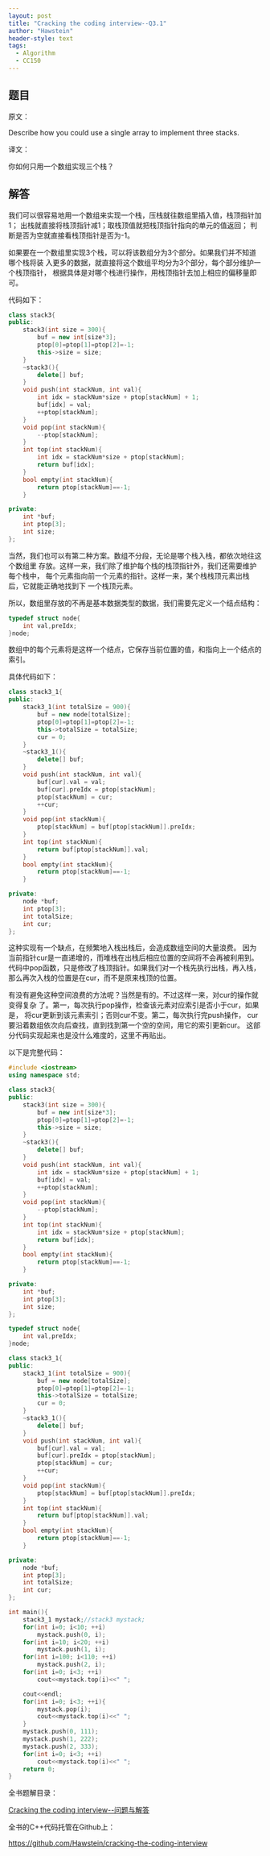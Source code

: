 ```yaml
---
layout: post
title: "Cracking the coding interview--Q3.1"
author: "Hawstein"
header-style: text
tags:
  - Algorithm
  - CC150
---
```


## 题目

原文：

Describe how you could use a single array to implement three stacks.

译文：

你如何只用一个数组实现三个栈？

## 解答

我们可以很容易地用一个数组来实现一个栈，压栈就往数组里插入值，栈顶指针加1；
出栈就直接将栈顶指针减1；取栈顶值就把栈顶指针指向的单元的值返回；
判断是否为空就直接看栈顶指针是否为-1。

如果要在一个数组里实现3个栈，可以将该数组分为3个部分。如果我们并不知道哪个栈将装
入更多的数据，就直接将这个数组平均分为3个部分，每个部分维护一个栈顶指针，
根据具体是对哪个栈进行操作，用栈顶指针去加上相应的偏移量即可。

代码如下：

```cpp
class stack3{
public:
	stack3(int size = 300){
		buf = new int[size*3];
		ptop[0]=ptop[1]=ptop[2]=-1;
		this->size = size;
	}
	~stack3(){
		delete[] buf;
	}
	void push(int stackNum, int val){
		int idx = stackNum*size + ptop[stackNum] + 1;
		buf[idx] = val;
		++ptop[stackNum];
	}
	void pop(int stackNum){
		--ptop[stackNum];
	}
	int top(int stackNum){
		int idx = stackNum*size + ptop[stackNum];
		return buf[idx];
	}
	bool empty(int stackNum){
		return ptop[stackNum]==-1;
	}

private:
	int *buf;
	int ptop[3];
	int size;
};
```

当然，我们也可以有第二种方案。数组不分段，无论是哪个栈入栈，都依次地往这个数组里
存放。这样一来，我们除了维护每个栈的栈顶指针外，我们还需要维护每个栈中，
每个元素指向前一个元素的指针。这样一来，某个栈栈顶元素出栈后，它就能正确地找到下
一个栈顶元素。

所以，数组里存放的不再是基本数据类型的数据，我们需要先定义一个结点结构：

```cpp
typedef struct node{
	int val,preIdx;
}node;
```

数组中的每个元素将是这样一个结点，它保存当前位置的值，和指向上一个结点的索引。

具体代码如下：

```cpp
class stack3_1{
public:
	stack3_1(int totalSize = 900){
		buf = new node[totalSize];
		ptop[0]=ptop[1]=ptop[2]=-1;
		this->totalSize = totalSize;
		cur = 0;
	}
	~stack3_1(){
		delete[] buf;
	}
	void push(int stackNum, int val){
		buf[cur].val = val;
		buf[cur].preIdx = ptop[stackNum];
		ptop[stackNum] = cur;
		++cur;
	}
	void pop(int stackNum){
		ptop[stackNum] = buf[ptop[stackNum]].preIdx;
	}
	int top(int stackNum){
		return buf[ptop[stackNum]].val;
	}
	bool empty(int stackNum){
		return ptop[stackNum]==-1;
	}

private:
	node *buf;
	int ptop[3];
	int totalSize;
	int cur;
};
```

这种实现有一个缺点，在频繁地入栈出栈后，会造成数组空间的大量浪费。
因为当前指针cur是一直递增的，而堆栈在出栈后相应位置的空间将不会再被利用到。
代码中pop函数，只是修改了栈顶指针。如果我们对一个栈先执行出栈，再入栈，
那么再次入栈的位置是在cur，而不是原来栈顶的位置。

有没有避免这种空间浪费的方法呢？当然是有的。不过这样一来，对cur的操作就变得复杂
了。第一，每次执行pop操作，检查该元素对应索引是否小于cur，如果是，
将cur更新到该元素索引；否则cur不变。第二，每次执行完push操作，
cur要沿着数组依次向后查找，直到找到第一个空的空间，用它的索引更新cur。
这部分代码实现起来也是没什么难度的，这里不再贴出。

以下是完整代码：

```cpp
#include <iostream>
using namespace std;

class stack3{
public:
	stack3(int size = 300){
		buf = new int[size*3];
		ptop[0]=ptop[1]=ptop[2]=-1;
		this->size = size;
	}
	~stack3(){
		delete[] buf;
	}
	void push(int stackNum, int val){
		int idx = stackNum*size + ptop[stackNum] + 1;
		buf[idx] = val;
		++ptop[stackNum];
	}
	void pop(int stackNum){
		--ptop[stackNum];
	}
	int top(int stackNum){
		int idx = stackNum*size + ptop[stackNum];
		return buf[idx];
	}
	bool empty(int stackNum){
		return ptop[stackNum]==-1;
	}

private:
	int *buf;
	int ptop[3];
	int size;
};

typedef struct node{
	int val,preIdx;
}node;

class stack3_1{
public:
	stack3_1(int totalSize = 900){
		buf = new node[totalSize];
		ptop[0]=ptop[1]=ptop[2]=-1;
		this->totalSize = totalSize;
		cur = 0;
	}
	~stack3_1(){
		delete[] buf;
	}
	void push(int stackNum, int val){
		buf[cur].val = val;
		buf[cur].preIdx = ptop[stackNum];
		ptop[stackNum] = cur;
		++cur;
	}
	void pop(int stackNum){
		ptop[stackNum] = buf[ptop[stackNum]].preIdx;
	}
	int top(int stackNum){
		return buf[ptop[stackNum]].val;
	}
	bool empty(int stackNum){
		return ptop[stackNum]==-1;
	}

private:
	node *buf;
	int ptop[3];
	int totalSize;
	int cur;
};

int main(){
	stack3_1 mystack;//stack3 mystack;
	for(int i=0; i<10; ++i)
		mystack.push(0, i);
	for(int i=10; i<20; ++i)
		mystack.push(1, i);
	for(int i=100; i<110; ++i)
		mystack.push(2, i);
	for(int i=0; i<3; ++i)
		cout<<mystack.top(i)<<" ";

	cout<<endl;
	for(int i=0; i<3; ++i){
		mystack.pop(i);
		cout<<mystack.top(i)<<" ";
	}
	mystack.push(0, 111);
	mystack.push(1, 222);
	mystack.push(2, 333);
	for(int i=0; i<3; ++i)
		cout<<mystack.top(i)<<" ";
	return 0;
}
```


全书题解目录：

[Cracking the coding interview--问题与解答](/2013/03/14/ctci-solutions-contents/)

全书的C++代码托管在Github上：

<https://github.com/Hawstein/cracking-the-coding-interview>

